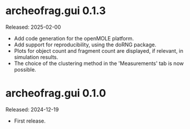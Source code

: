 # archeofrag.gui 0.1.3
Released: 2025-02-00

* Add code generation for the openMOLE platform.
* Add support for reproducibility, using the doRNG package.
* Plots for object count and fragment count are displayed, if relevant, in simulation results.
* The choice of the clustering method in the 'Measurements' tab is now possible.

# archeofrag.gui 0.1.0
Released: 2024-12-19

* First release.

